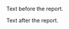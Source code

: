 Text before the report.

<!-- BEGIN section generated by go-infra './cmd/releasego report'. -->

<!-- DATA null DATA -->
<!-- END section generated by go-infra './cmd/releasego report'. -->

Text after the report.